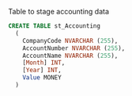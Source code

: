 Table to stage accounting data

````SQL
CREATE TABLE st_Accounting 
  (
    CompanyCode NVARCHAR (255),
    AccountNumber NVARCHAR (255),
    AccountName NVARCHAR (255),
    [Month] INT,
    [Year] INT,
    Value MONEY
  )
 ````
